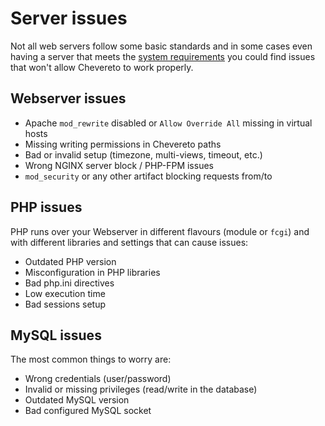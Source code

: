 # Server issues

Not all web servers follow some basic standards and in some cases even having a server that meets the [system requirements](../system/requirements.md) you could find issues that won't allow Chevereto to work properly.

## Webserver issues

- Apache `mod_rewrite` disabled or `Allow Override All` missing in virtual hosts
- Missing writing permissions in Chevereto paths
- Bad or invalid setup (timezone, multi-views, timeout, etc.)
- Wrong NGINX server block / PHP-FPM issues
- `mod_security` or any other artifact blocking requests from/to

## PHP issues

PHP runs over your Webserver in different flavours (module or `fcgi`) and with different libraries and settings that can cause issues:

- Outdated PHP version
- Misconfiguration in PHP libraries
- Bad php.ini directives
- Low execution time
- Bad sessions setup

## MySQL issues

The most common things to worry are:

- Wrong credentials (user/password)
- Invalid or missing privileges (read/write in the database)
- Outdated MySQL version
- Bad configured MySQL socket

